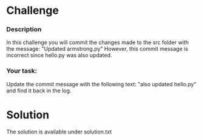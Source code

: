 # Challenge
### Description
In this challenge you will commit the changes made to the src folder with the message:
"Updated armstrong.py"
However, this commit message is incorrect since hello.py was also updated.

### Your task:
Update the commit message with the following text:
"also updated hello.py"
and find it back in the log.


# Solution 
The solution is available under solution.txt

